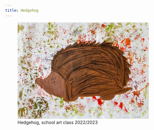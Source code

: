 ```yaml
---
title: Hedgehog
---
```

<figure class="hero">
<img src="/img/emil-drawing/IMG_5915.jpg">
<figcaption>Hedgehog, school art class 2022/2023</figcaption>
</figure>